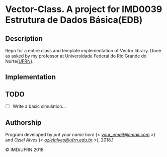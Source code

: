 # Vector-Class. A project for IMD0039 Estrutura de Dados Básica(EDB) 
## Description
Repo for a entire class and template implementation of Vector library. Done as asked by my professor at Universidade Federal do Rio Grande do Norte([UFRN](www.ufrn.br)).

## Implementation


## TODO

- [ ] Write a basic simulation...

## Authorship

Program developed by _put your name here_ (< *your_email@email.com* >) and _Oziel Alves_ (< *ozielalves@ufrn.edu.br* >), 2018.1

&copy; IMD/UFRN 2018.

